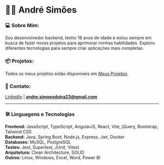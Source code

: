 # 👨‍💻 André Simões

### 💻 **Sobre Mim:**
Sou desenvolvedor backend, tenho 18 anos de idade e estou sempre em busca de fazer novos projetos para aprimorar minhas habilidades. Exploro diferentes tecnologias para sempre criar aplicações mais completas.

### 📦 **Projetos:**
Todos os meus projetos estão disponíveis em [Meus Projetos](https://github.com/euandresimoes?tab=repositories).

### 📩 **Contato:**
[LinkedIn](https://www.linkedin.com/in/euandresimoes/) | **[andre.simoesdutra23@gmail.com](mailto:andre.simoesdutra23@gmail.com)**

---

### 🛠️ Linguagens e Tecnologias

**Frontend:** JavaScript, TypeScript, AngularJS, React, Vite, jQuery, Bootstrap, Tailwind CSS
<br>
**Backend:** Java, Spring Boot, Node.js, Express, Jwt, Docker
<br>
**Databases:** MySQL, PostgreSQL
<br>
**Testes:** Jest, Supertest, JUnit, Vitest
<br>
**Arquitetura:** Clean Architecture, SOLID
<br>
**Outros:** Linux, Windows, Excel, Word, Power BI
